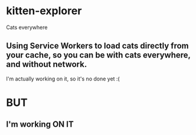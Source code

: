 # kitten-explorer
Cats everywhere
  
## Using Service Workers to load cats directly from your cache, so you can be with cats everywhere, and without network.

I'm actually working on it, so it's no done yet :(

# BUT

## I'm working ON IT
